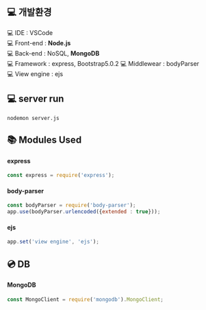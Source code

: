 ## 💻 개발환경
💻 IDE : VSCode  
💻 Front-end : **Node.js**  
💻 Back-end : NoSQL, **MongoDB**  
💻 Framework : express, Bootstrap5.0.2
💻 Middlewear : bodyParser  
💻 View engine : ejs  

## 💻 server run
```nodemon server.js```

## 📚 Modules Used
#### express
```js
const express = require('express');
```

#### body-parser
```js
const bodyParser = require('body-parser'); 
app.use(bodyParser.urlencoded({extended : true}));
```

#### ejs
```js
app.set('view engine', 'ejs');
```

## 💿 DB
#### MongoDB
```js
const MongoClient = require('mongodb').MongoClient;
```
